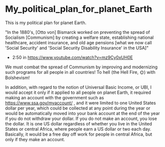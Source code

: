 # My_political_plan_for_planet_Earth
This is my political plan for planet Earth. 

"In the 1880's, \[Otto von\] Bismarck worked on preventing the spread of Socialism \[Communism\] by creating a welfare state, establishing national healthcare, accident insurance, and old age pensions \[what we now call 'Social Security' and 'Social Security Disability Insurance' in the USA\]"

- 2:50 in https://www.youtube.com/watch?v=mz9Cy0xUH0E 

We must combat the spread of Communism by improving and modernizing such programs for all people in all countries! To hell (the Hell Fire, 🌞) with Bolshevism!

In addition, with regard to the notion of Universal Basic Income, or UBI, I would accept it only if it applied to all people on planet Earth, it required making an account with the government such as https://www.ssa.gov/myaccount/ , and it were limited to one United States dollar per year, which could be collected at any point during the year or would be automatically moved into your bank account at the end of the year if you do not withdraw your dollar. If you do not make an account, you lose the dollar. It is one US dollar regardless of whether you live in the United States or central Africa, where people earn a US dollar or two each day. Basically, it would be a free day off work for people in central Africa, but only if they make an account.

